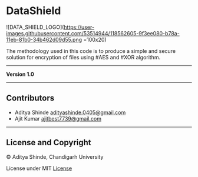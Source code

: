 # DataShield
![DATA_SHIELD_LOGO](https://user-images.githubusercontent.com/53514944/118562605-9f3ee080-b78a-11eb-81b0-34b462d09d55.png =100x20)


The methodology used in this code is to produce a simple and secure solution for 
encryption of files using #AES and #XOR algorithm.

---

**Version 1.0**

---

## Contributors

- Aditya Shinde <adityashinde.0405@gmail.com>
- Ajit Kumar <ajitbest7739@gmail.com>

---
## License and Copyright

© Aditya Shinde, Chandigarh University

License under MIT [License](LICENSE)
